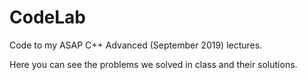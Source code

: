 # CodeLab
Code to my ASAP C++ Advanced (September 2019) lectures.

Here you can see the problems we solved in class and their solutions.
